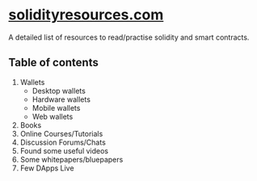 # [solidityresources.com](http://solidityresources.com)

A detailed list of resources to read/practise solidity and smart contracts.

## Table of contents

1. Wallets
      - Desktop wallets
      - Hardware wallets
      - Mobile wallets
      - Web wallets
2. Books
3. Online Courses/Tutorials
4. Discussion Forums/Chats
5. Found some useful videos
6. Some whitepapers/bluepapers
7. Few DApps Live
